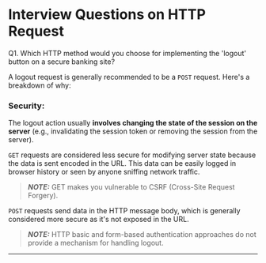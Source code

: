 # Interview Questions on HTTP Request

Q1. Which HTTP method would you choose for implementing the 'logout' button on a secure banking site?

A logout request is generally recommended to be a `POST` request. Here's a breakdown of why:

### **Security:**

The logout action usually **involves changing the state of the session on the server** (e.g., invalidating the session token or removing the session from the server).

`GET` requests are considered less secure for modifying server state because the data is sent encoded in the URL. This data can be easily logged in browser history or seen by anyone sniffing network traffic.

> **_NOTE:_** GET makes you vulnerable to CSRF (Cross-Site Request Forgery).

`POST` requests send data in the HTTP message body, which is generally considered more secure as it's not exposed in the URL.

> **_NOTE:_** HTTP basic and form-based authentication approaches do not provide a mechanism for handling logout.

---
